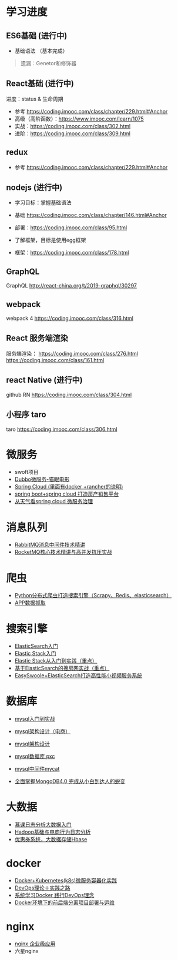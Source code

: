 # 学习进度

## ES6基础 (进行中)
* 基础语法 （基本完成）
>遗漏：Genetor和修饰器

## React基础  (进行中)

进度：status & 生命周期
* 参考 https://coding.imooc.com/class/chapter/229.html#Anchor
* 高级（高阶函数）：https://www.imooc.com/learn/1075
* 实战：https://coding.imooc.com/class/302.html
* 进阶：https://coding.imooc.com/class/309.html


## redux
* 参考 https://coding.imooc.com/class/chapter/229.html#Anchor

## nodejs (进行中)
* 学习目标：掌握基础语法
* 基础 https://coding.imooc.com/class/chapter/146.html#Anchor

* 部署：https://coding.imooc.com/class/95.html

* 了解框架，目标是使用egg框架
* 框架：https://coding.imooc.com/class/178.html

## GraphQL
GraphQL http://react-china.org/t/2019-graphql/30297

## webpack
webpack 4 https://coding.imooc.com/class/316.html

## React 服务端渲染
服务端渲染： https://coding.imooc.com/class/276.html
https://coding.imooc.com/class/161.html

## react Native  (进行中)
github RN https://coding.imooc.com/class/304.html


## 小程序 taro
taro https://coding.imooc.com/class/306.html

# 微服务
* swoft项目
* [Dubbo微服务-猫眼电影](https://coding.imooc.com/class/273.html)
* [Spring Cloud  (里面有docker +rancher的说明)](https://coding.imooc.com/class/187.html)
* [spring boot+spring cloud 打造房产销售平台](https://coding.imooc.com/class/174.html)
* [从天气看spring cloud 微服务治理](https://coding.imooc.com/class/177.html)


# 消息队列
* [RabbitMQ消息中间件技术精讲](https://coding.imooc.com/class/262.html)
* [RocketMQ核心技术精讲与高并发抗压实战](https://coding.imooc.com/class/292.html)

# 爬虫
* [Python分布式爬虫打造搜索引擎（Scrapy、Redis、elasticsearch）](https://coding.imooc.com/class/92.html)
* [APP数据抓取](https://coding.imooc.com/class/283.html)

# 搜索引擎
* [ElasticSearch入门](https://www.imooc.com/learn/889)
* [Elastic Stack入门](https://www.imooc.com/learn/920)
* [Elastic Stack从入门到实践（重点）](https://coding.imooc.com/class/181.html#Anchor)
* [基于ElasticSearch的搜房网实战（重点）](https://coding.imooc.com/class/167.html)
* [EasySwoole+ElasticSearch打造高性能小视频服务系统](https://coding.imooc.com/class/chapter/287.html#Anchor)

# 数据库
* [mysql入门到实战](https://coding.imooc.com/class/332.html)
* [mysql架构设计（电商）](https://coding.imooc.com/class/79.html)

* [mysql架构设计](https://coding.imooc.com/class/chapter/49.html#Anchor)
* [mysql数据库 pxc](https://coding.imooc.com/class/274.html)
* [mysql中间件mycat](https://coding.imooc.com/class/208.html)

* [全面掌握MongoDB4.0 完成从小白到达人的蜕变](https://coding.imooc.com/class/324.html)

# 大数据
* [慕课日志分析大数据入门](https://coding.imooc.com/class/112.html)
* [Hadoop基础与电商行为日志分析](https://coding.imooc.com/class/301.html)
* [优惠券系统，大数据存储Hbase](https://coding.imooc.com/class/254.html)

# docker
* [Docker+Kubernetes(k8s)微服务容器化实践](https://coding.imooc.com/class/198.html)
* [DevOps理论＋实践之路](https://coding.imooc.com/class/266.html)
* [系统学习Docker 践行DevOps理念](https://coding.imooc.com/class/189.html)
* [Docker环境下的前后端分离项目部署与运维](https://coding.imooc.com/class/chapter/219.html#Anchor)

# nginx
* [nginx 企业级应用](https://coding.imooc.com/class/121.html)
* 六星nginx
